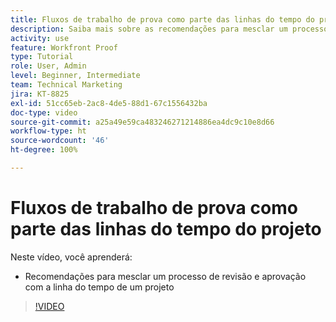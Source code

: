 ```yaml
---
title: Fluxos de trabalho de prova como parte das linhas do tempo do projeto
description: Saiba mais sobre as recomendações para mesclar um processo de revisão e aprovação com uma linha do tempo de projeto no  [!DNL  Workfront].
activity: use
feature: Workfront Proof
type: Tutorial
role: User, Admin
level: Beginner, Intermediate
team: Technical Marketing
jira: KT-8825
exl-id: 51cc65eb-2ac8-4de5-88d1-67c1556432ba
doc-type: video
source-git-commit: a25a49e59ca483246271214886ea4dc9c10e8d66
workflow-type: ht
source-wordcount: '46'
ht-degree: 100%

---
```


# Fluxos de trabalho de prova como parte das linhas do tempo do projeto

Neste vídeo, você aprenderá:

* Recomendações para mesclar um processo de revisão e aprovação com a linha do tempo de um projeto

>[!VIDEO](https://video.tv.adobe.com/v/335125/?quality=12&learn=on)

<!--
This is a duplicate and not used in the TOC
-->
